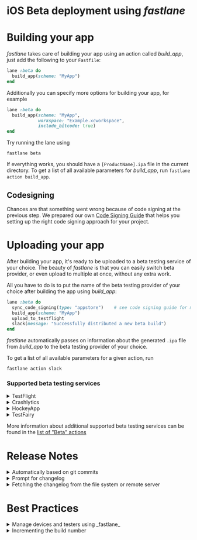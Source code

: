 # iOS Beta deployment using _fastlane_

# Building your app

_fastlane_ takes care of building your app using an action called _build_app_, just add the following to your `Fastfile`:

```ruby
lane :beta do
  build_app(scheme: "MyApp")
end
```

Additionally you can specify more options for building your app, for example

```ruby
lane :beta do
  build_app(scheme: "MyApp",
            workspace: "Example.xcworkspace",
            include_bitcode: true)
end
```

Try running the lane using

```no-highlight
fastlane beta
```

If everything works, you should have a `[ProductName].ipa` file in the current directory. To get a list of all available parameters for _build_app_, run `fastlane action build_app`.

## Codesigning

Chances are that something went wrong because of code signing at the previous step. We prepared our own [Code Signing Guide](/codesigning/GettingStarted) that helps you setting up the right code signing approach for your project.

# Uploading your app

After building your app, it's ready to be uploaded to a beta testing service of your choice. The beauty of _fastlane_ is that you can easily switch beta provider, or even upload to multiple at once, without any extra work.

All you have to do is to put the name of the beta testing provider of your choice after building the app using _build_app_:

```ruby
lane :beta do
  sync_code_signing(type: "appstore")    # see code signing guide for more information
  build_app(scheme: "MyApp")
  upload_to_testflight
  slack(message: "Successfully distributed a new beta build")
end
```

_fastlane_ automatically passes on information about the generated `.ipa` file from _build_app_ to the beta testing provider of your choice.

To get a list of all available parameters for a given action, run
```no-highlight
fastlane action slack
```

### Supported beta testing services


<details>
<summary>TestFlight</summary>

You can easily upload new builds to TestFlight (which is part of iTunes Connect) using _fastlane_. To do so, just use the built-in `testflight` action after building your app

```ruby
lane :beta do
  # ...
  build_app
  upload_to_testflight
end
```

Some example use cases

```ruby
lane :beta do
  # ...
  build_app

  # Variant 1: Provide a changelog to your build
  upload_to_testflight(changelog: "Add rocket emoji")

  # Variant 2: Skip the "Waiting for processing" of the binary
  #   While this will speed up your build, it will not distribute
  #   the binary to your tests, nor set a changelog
  upload_to_testflight(skip_waiting_for_build_processing: true)
end
```

If you used `fastlane init` to setup _fastlane_, your Apple ID is stored in the `fastlane/Appfile`. You can also overwrite the username, using `upload_to_testflight(username: "bot@fastlane.tools")`.

To get a list of all available options, run

```no-highlight
fastlane action upload_to_testflight
```

With _fastlane_, you can also automatically manage your beta testers, check out the other actions available.

---
</details>

<details>
<summary>Crashlytics</summary>

```ruby
lane :beta do
  # ...
  build_app
  crashlytics(api_token: "[insert_key_here]",
              build_secret: "[insert_key_here]")
end
```

To get your API token, open the [organizations settings page](https://www.fabric.io/settings/organizations) and click on the API key and build secret links. 


To get a list of all available options, run

```no-highlight
fastlane action crashlytics
```

---
</details>

<details>
<summary>HockeyApp</summary>

```ruby
lane :beta do
  # ...
  build_app
  hockey(api_token: "[insert_key_here]")
end
```

To get your API token, open [API Tokens in Account Settings](https://rink.hockeyapp.net/manage/auth_tokens). From there, you can find your existing API token, or create a new one. 

To get a list of all available options see the [`hockey` action docs](https://docs.fastlane.tools/actions/Actions/#hockey), or run 

```no-highlight
fastlane action hockey
```

</details>

<details>
<summary>TestFairy</summary>

```ruby
lane :beta do
  # ...
  build_app

  testfairy(api_key: "[insert_key_here]")

  # Variant 1: Provide a changelog
  testfairy(api_key: "[insert_key_here]", 
            comment: "Add rocket emoji")

  # Variant 2: Specify tester groups
  testfairy(api_key: "[insert_key_here]", testers_groups: ["group1"])
end
```

To get a list of all available options, run

```no-highlight
fastlane action testfairy
```

More information about the service on [TestFairy.com](https://testfairy.com).
</details>

More information about additional supported beta testing services can be found in the [list of "Beta" actions](https://docs.fastlane.tools/actions/#beta)

# Release Notes

<details>
<summary>Automatically based on git commits</summary>

Your changelog changes, so it doesn't make a lot of sense to store a static release note in the `Fastfile`.

```ruby
lane :beta do
  sync_code_signing
  build_app

  changelog_from_git_commits # this will generate the changelog based on your last commits
  upload_to_testflight
end
```

Get a list of all available options using `fastlane action changelog_from_git_commits`, here are some examples

```ruby
changelog_from_git_commits(
  between: ['7b092b3', 'HEAD'], # Optional, lets you specify a revision/tag range between which to collect commit info
  include_merges: true # Optional, lets you filter out merge commits
)
```
---
</details>

<details>
<summary>Prompt for changelog</summary>

You can automatically be asked for the changelog in your terminal using the `prompt` action:

```ruby
lane :beta do
  # Variant 1: Ask for a one line input
  changelog = prompt("Changelog: ")

  # Variant 2: Ask for a multi-line input
  #   The user confirms their input by typing `END` and Enter
  changelog = prompt(
    text: "Changelog: ",
    multi_line_end_keyword: "END"
  )

  sync_code_signing
  build_app

  upload_to_testflight(changelog: changelog)
end
```

---
</details>

<details>
<summary>Fetching the changelog from the file system or remote server</summary>

You can fetch values from anywhere in your `Fastfile`, including the file system and remote server

```ruby
lane :beta do
  # Variant 1: Read from file system
  #   note the `..`, since fastlane runs in the _fastlane_ directory
  changelog = File.read("../Changelog.txt")

  # Variant 2: Fetch data from a remote web server
  changelog = download(url: "https://lookatmycms.com/changelog.txt")

  sync_code_signing
  build_app

  upload_to_testflight(changelog: changelog)
end
```

---
</details>

# Best Practices

<details>
<summary>Manage devices and testers using _fastlane_</summary>

<details>
<summary>TestFlight</summary>

If you're using TestFlight you don't need to worry about UDIDs of your devices. Instead you just maintain a list of testers based on their Apple ID email address.

_fastlane_ supports automatically registering devices using different approaches

#### [boarding](https://github.com/fastlane/boarding#readme)

[boarding](https://github.com/fastlane/boarding#readme) allows you set up a registration page for your beta testers, so they can enter their email address and start testing your application.

![/img/getting-started/ios/boarding-screenshot.png](/img/getting-started/ios/boarding-screenshot.png)

Check out the [boarding GitHub repo](https://github.com/fastlane/boarding#readme) for more information.

#### pilot

_pilot_ is automatically installed with _fastlane_, you can use it to register individual testers to TestFlight

```no-highlight
# Register a new external tester
fastlane pilot add email@invite.com

# Register a new external tester and add them to your app
fastlane pilot add email@invite.com -a com.app.name
```
---

</details>

<details>
<summary>Third party beta testing services</summary>

If you're using a third party beta testing service, you'll need to manage your registered devices and their UDIDs. _fastlane_ already supports device registrations and updating provisioning profiles out of the box. 

```ruby
lane :beta do
  # Before calling match, we make sure all our devices are registered on the Apple Developer Portal
  register_devices(devices_file: "devices.txt")

  # After registering the new devices, we'll make sure to update the provisioning profile if necessary
  # Note how we make sure to pass "adhoc" to get and use a provisioning profile for Ad Hoc distribution
  sync_code_signing(force_for_new_devices: true, type: "adhoc")
  build_app
  # ...
end
```

The `devices.txt` should look like this:
```no-highlight
Device ID Device Name
A123456789012345678901234567890123456789  DeviceName1
B123456789012345678901234567890123456789  DeviceName2
```

</details>
</details>

<details>
<summary>Incrementing the build number</summary>

Depending on the beta testing service you use, you'll have to increment the build number each time you upload a new build. This is a requirement for TestFlight for example.

To do so, there are some built-in fastlane actions available, here are some examples

### Fetching the latest build number from TestFlight

The code sample below will use the latest build number from TestFlight and temporarily set it. 

```ruby
lane :beta do
  increment_build_number(
    build_number: latest_testflight_build_number + 1,
    xcodeproj: "Example.xcodeproj"
  )
end
```

### Committing the build number to version control

The code sample below will increment the build number and commit the project changes to version control.

```ruby
lane :beta do
  # Ensure that your git status is not dirty
  ensure_git_status_clean

  # Increment the build number (not the version number)
  # Providing the xcodeproj is optional
  increment_build_number(xcodeproj: "Example.xcodeproj")

  # Commit the version bump
  commit_version_bump(xcodeproj: "Example.xcodeproj")

  # Add a git tag for this build. This will automatically
  # use an appropriate git tag name
  add_git_tag

  # Push the new commit and tag back to your git remote
  push_to_git_remote
end
```


For all the steps above, there are more parameters available, run the following to get a full list:

```no-highlight
fastlane action [action_name]
```

---

</details>
